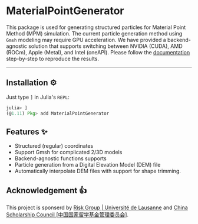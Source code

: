 # MaterialPointGenerator

This package is used for generating structured particles for Material Point Method (MPM) simulation. The current particle generation method using `Gmsh` modeling may require GPU acceleration. We have provided a backend-agnostic solution that supports switching between NVIDIA (CUDA), AMD (ROCm), Apple (Metal), and Intel (oneAPI). Please follow the [documentation](https://LandslideSIM.github.io/MaterialPointGenerator.jl/stable) step-by-step to reproduce the results.

---

## Installation ⚙️

Just type `]` in Julia's  `REPL`:

```julia
julia> ]
(@1.11) Pkg> add MaterialPointGenerator
```

## Features ✨

- Structured (regular) coordinates
- Support Gmsh for complicated 2/3D models
- Backend-agnostic functions supports
- Particle generation from a Digital Elevation Model (DEM) file  
- Automatically interpolate DEM files with support for shape trimming.

## Acknowledgement 👍

This project is sponserd by [Risk Group | Université de Lausanne](https://wp.unil.ch/risk/) and [China Scholarship Council [中国国家留学基金管理委员会]](https://www.csc.edu.cn/).